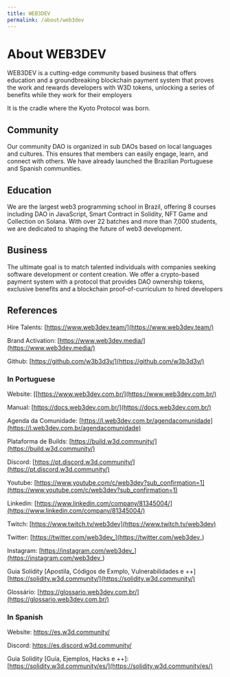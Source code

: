 ```yaml
---
title: WEB3DEV
permalink: /about/web3dev
---
```


# About WEB3DEV

WEB3DEV is a cutting-edge community based business that offers education and a groundbreaking blockchain payment system that proves the work and rewards developers with  W3D tokens, unlocking a series of benefits while they work for their employers

It is the cradle where the Kyoto Protocol was born.

## Community

Our community DAO is organized in sub DAOs based on local languages and cultures. This ensures that members can easily engage, learn, and connect with others. We have already launched the Brazilian Portuguese and Spanish communities.

## Education

We are the largest web3 programming school in Brazil, offering 8 courses including DAO in JavaScript, Smart Contract in Solidity, NFT Game and Collection on Solana. With over 22 batches and more than 7,000 students, we are dedicated to shaping the future of web3 development.

## Business

The ultimate goal is to match talented individuals with companies seeking software development or content creation. We offer a crypto-based payment system with a protocol that provides DAO ownership tokens, exclusive benefits and a blockchain proof-of-curriculum to hired developers

## References

Hire Talents:
[https://www.web3dev.team/](https://www.web3dev.team/)

Brand Activation:
[https://www.web3dev.media/](https://www.web3dev.media/)

Github:
[https://github.com/w3b3d3v/](https://github.com/w3b3d3v/)

### In Portuguese

Website:
[[https://www.web3dev.com.br/](https://www.web3dev.com.br/)

Manual:
[https://docs.web3dev.com.br/](https://docs.web3dev.com.br/)

Agenda da Comunidade:
[https://l.web3dev.com.br/agendacomunidade](https://l.web3dev.com.br/agendacomunidade)

Plataforma de Builds:
[https://build.w3d.community/](https://build.w3d.community/)

Discord:
[https://pt.discord.w3d.community/](https://pt.discord.w3d.community/)

Youtube:
[https://www.youtube.com/c/web3dev?sub_confirmation=1](https://www.youtube.com/c/web3dev?sub_confirmation=1)

Linkedin:
[https://www.linkedin.com/company/81345004/](https://www.linkedin.com/company/81345004/)

Twitch:
[https://www.twitch.tv/web3dev](https://www.twitch.tv/web3dev)

Twitter:
[https://twitter.com/web3dev_](https://twitter.com/web3dev_)

Instagram:
[https://instagram.com/web3dev_](https://instagram.com/web3dev_)

Guia Solidity [Apostila, Códigos de Exmplo, Vulnerabilidades e ++]
[https://solidity.w3d.community/](https://solidity.w3d.community/)

Glossário:
[https://glossario.web3dev.com.br/](https://glossario.web3dev.com.br/)

### In Spanish

Website:
[https://es.w3d.community/ ](https://es.w3d.community/ )

Discord:
[https://es.discord.w3d.community/ ](https://es.discord.w3d.community/ )

Guia Solidity [Guía, Ejemplos, Hacks e ++]:
[https://solidity.w3d.community/es/](https://solidity.w3d.community/es/)